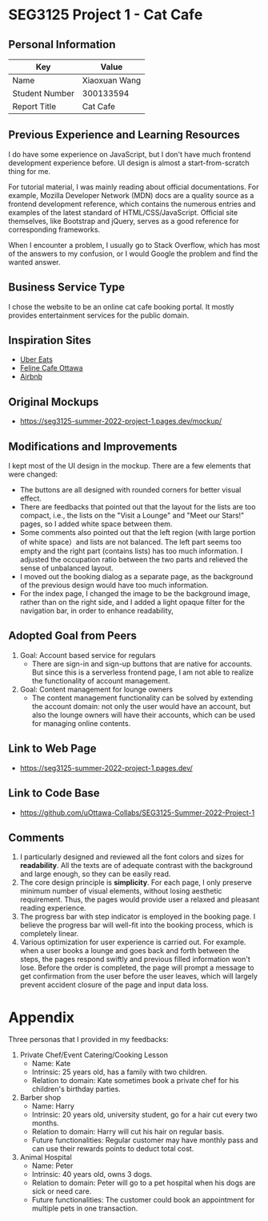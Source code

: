 # SEG3125 Project 1 - Cat Cafe

## Personal Information

| Key            | Value         |
|----------------|---------------|
| Name           | Xiaoxuan Wang |
| Student Number | 300133594     |
| Report Title   | Cat Cafe      |

## Previous Experience and Learning Resources

I do have some experience on JavaScript, but I don't have much frontend development experience before. UI design is
almost a start-from-scratch thing for me.

For tutorial material, I was mainly reading about official documentations. For example, Mozilla Developer Network (MDN)
docs are a quality source as a frontend development reference, which contains the numerous entries and examples of the
latest standard of HTML/CSS/JavaScript. Official site themselves, like Bootstrap and jQuery, serves as a good reference
for corresponding frameworks.

When I encounter a problem, I usually go to Stack Overflow, which has most of the answers to my confusion, or I would
Google the problem and find the wanted answer.

## Business Service Type

I chose the website to be an online cat cafe booking portal.
It mostly provides entertainment services for the public domain.

## Inspiration Sites

* [Uber Eats](https://www.ubereats.com/)
* [Feline Cafe Ottawa](https://felinecafeottawa.com/)
* [Airbnb](https://www.airbnb.ca/)

## Original Mockups

* https://seg3125-summer-2022-project-1.pages.dev/mockup/

## Modifications and Improvements

I kept most of the UI design in the mockup. There are a few elements that were changed:

* The buttons are all designed with rounded corners for better visual effect.
* There are feedbacks that pointed out that the layout for the lists are too compact, i.e., the lists on the "Visit a
  Lounge" and "Meet our Stars!" pages, so I added white space between them.
* Some comments also pointed out that the left region (with large portion of white space）and lists are not balanced.
  The left part seems too empty and the right part (contains lists) has too much information. I adjusted the occupation
  ratio between the two parts and relieved the sense of unbalanced layout.
* I moved out the booking dialog as a separate page, as the background of the previous design would have too much
  information.
* For the index page, I changed the image to be the background image, rather than on the right side, and I added a light
  opaque filter for the navigation bar, in order to enhance readability,

## Adopted Goal from Peers

1. Goal: Account based service for regulars
    * There are sign-in and sign-up buttons that are native for accounts. But since this is a serverless frontend page,
      I am not able to realize the functionality of account management.
2. Goal: Content management for lounge owners
    * The content management functionality can be solved by extending the account domain: not only the user would have
      an account, but also the lounge owners will have their accounts, which can be used for managing online contents.

## Link to Web Page

* https://seg3125-summer-2022-project-1.pages.dev/

## Link to Code Base

* https://github.com/uOttawa-Collabs/SEG3125-Summer-2022-Project-1

## Comments

1. I particularly designed and reviewed all the font colors and sizes for **readability**. All the texts are of adequate
   contrast with the background and large enough, so they can be easily read.
2. The core design principle is **simplicity**. For each page, I only preserve minimum number of visual elements,
   without losing aesthetic requirement. Thus, the pages would provide user a relaxed and pleasant reading experience.
3. The progress bar with step indicator is employed in the booking page. I believe the progress bar will well-fit into
   the booking process, which is completely linear.
4. Various optimization for user experience is carried out. For example. when a user books a lounge and goes back and
   forth between the steps, the pages respond swiftly and previous filled information won't lose. Before the order is
   completed,
   the page will prompt a message to get confirmation from the user before the user leaves, which will largely prevent
   accident closure of the page and input data loss.

# Appendix

Three personas that I provided in my feedbacks:

1. Private Chef/Event Catering/Cooking Lesson
    * Name: Kate
    * Intrinsic: 25 years old, has a family with two children.
    * Relation to domain: Kate sometimes book a private chef for his children's birthday parties.
2. Barber shop
    * Name: Harry
    * Intrinsic: 20 years old, university student, go for a hair cut every two months.
    * Relation to domain: Harry will cut his hair on regular basis.
    * Future functionalities: Regular customer may have monthly pass and can use their rewards points to deduct total
      cost.
3. Animal Hospital
    * Name: Peter
    * Intrinsic: 40 years old, owns 3 dogs.
    * Relation to domain: Peter will go to a pet hospital when his dogs are sick or need care.
    * Future functionalities: The customer could book an appointment for multiple pets in one transaction.
